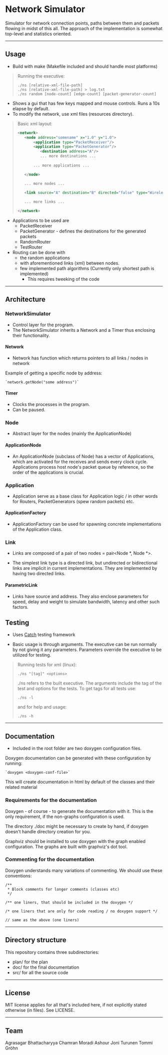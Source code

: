 # Network Simulator

Simulator for network connection points, paths between them and packets flowing in midst of this all. The approach of the implementation is somewhat top-level and statistics oriented.

---

## Usage

+ Build with make (Makefile included and should handle most platforms)
>
> Running the executive:
>
>```
>./ns [relative-xml-file-path]
>./ns [relative-xml-file-path] > log.txt
>./ns random [node-count] [edge-count] [packet-generator-count]
>```

+ Shows a gui that has few keys mapped and mouse controls. Runs a 10s elapse by default.
+ To modify the network, use xml files (resources directory).
>
>Basic xml layout:
>
>```xml
><network>
>    <node address="somename" x="1.0" y="1.0">
>        <application type="PacketReceiver"/>
>        <application type="PacketGenerator"/>
>           <destination address="A"/>
>           ... more destinations ...
>        
>        ... more applications ...
>
>    </node>
>
>    ... more nodes ...
>
>    <link source="A" destination="B" directed="false" type="Wireless" speed="1.0" delay="1.0" weight="1.0"/>
>    
>    ... more links ...
>
></network>
>```
>
+ Applications to be used are 
    + PacketReceiver
    + PacketGenerator - defines the destinations for the generated packets
    + RandomRouter
    + TestRouter
+ Routing can be done with 
    + the random applications
    + with aforementioned links (xml) between nodes.
    + few implemented path algorithms (Currently only shortest path is implemented)
        + This requires tweeking of the code

---

## Architecture

### NetworkSimulator

+ Control layer for the program.
+ The NetworkSimulator inherits a Network and a Timer thus enclosing their functionality.

#### Network

+ Network has function which returns pointers to all links / nodes in network

Example of getting a specific node by address:

    `network.getNode("some address")`

#### Timer

+ Clocks the processes in the program.
+ Can be paused.

### Node

+ Abstract layer for the nodes (mainly the ApplicationNode)

#### ApplicationNode

+ An ApplicationNode (subclass of Node) has a vector of Applications, which are activated for the receives and sends every clock cycle. Applications process host node's packet queue by reference, so the order of the applications is crucial.

### Application

+ Application serve as a base class for Application logic / in other words for Routers, PacketGenerators (spew random packets) etc.

#### ApplicationFactory

+ ApplicationFactory can be used for spawning concrete implementations of the Application class.

### Link

+ Links are composed of a pair of two nodes = pair<Node *, Node *>.

+ The simplest link type is a directed link, but undirected or bidirectional links are implicit in current implementations. They are implemented by having two directed links.

#### ParametricLink

+ Links have source and address. They also enclose parameters for speed, delay and weight to simulate bandwidth, latency and other such factors.

## Testing

+ Uses [Catch](https://github.com/philsquared/Catch) testing framework

+ Basic usage is through arguments. The executive can be run normally by not giving it any parameters. Parameters override the executive to be utilized for testing.
>
>Running tests for xml (linux):
>
>```
>./ns "[tag]" <options>
>```
>
>./ns refers to the built executive. The arguments include the tag of the test and options for the tests. To get tags for all tests use:
>
>```
>./ns -l
>```
>
>and for help and usage:
>
>```
>./ns -h
>```
>
---

## Documentation

+ Included in the root folder are two doxygen configuration files. 

Doxygen documentation can be generated with these configuration by running:

    `doxygen <doxygen-conf-file>`

This will create documentation in html by default of the classes and their related material

### Requirements for the documentation

Doxygen - of course - to generate the documentation with it. This is the only requirement, if the non-graphs configuration is used.

The directory ./doc might be necessary to create by hand, if doxygen doesn't handle directory creation for you.
    
Graphviz should be installed to use doxygen with the graph enabled configuration. The graphs are built with graphviz's dot tool.

### Commenting for the documentation

Doxygen understands many variations of commenting. We should use these conventions:

    /**
     * Block comments for longer comments (classes etc)
     */

    /** one liners, that should be included in the doxygen */

    /* one liners that are only for code reading / no doxygen support */

    // same as the above (one liners)

---

## Directory structure

This repository contains three subdirectories:

+ plan/ for the plan 
+ doc/  for the final documentation
+ src/  for all the source code

---

## License


 MIT license applies for all that's included here, if not explicitly stated otherwise (in files). See LICENSE.

---

## Team

Agrasagar Bhattacharyya
Chamran Moradi Ashour
Joni Turunen
Tommi Gröhn
